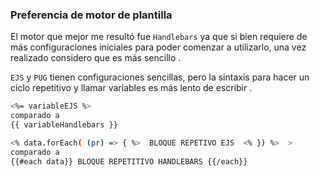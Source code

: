### Preferencia de motor de plantilla

El motor que mejor me resultó fue `Handlebars` ya que si bien requiere de más configuraciones iniciales para poder comenzar a utilizarlo, una vez realizado considero que es más sencillo  .

`EJS` y `PUG` tienen configuraciones sencillas, pero la sintaxis para hacer un ciclo repetitivo y llamar variables es más lento de escribir  .

``` sh 
<%= variableEJS %> 
comparado a 
{{ variableHandlebars }}
```

``` sh 
<% data.forEach( (pr) => { %>  BLOQUE REPETIVO EJS  <% }) %>  > 
comparado a   
{{#each data}} BLOQUE REPETITIVO HANDLEBARS {{/each}}
```